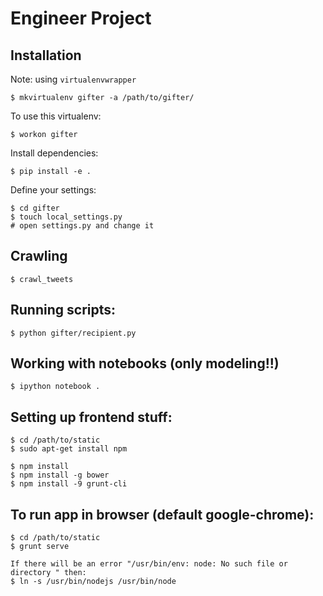 # Engineer Project

## Installation

Note: using `virtualenvwrapper`

```
$ mkvirtualenv gifter -a /path/to/gifter/
```
To use this virtualenv:
```
$ workon gifter
```

Install dependencies:
```
$ pip install -e .
```
Define your settings:

```
$ cd gifter
$ touch local_settings.py
# open settings.py and change it
```

## Crawling
```
$ crawl_tweets
```

## Running scripts:
```
$ python gifter/recipient.py
```

## Working with notebooks (only modeling!!)
```
$ ipython notebook .
```

## Setting up frontend stuff:
```
$ cd /path/to/static
$ sudo apt-get install npm

$ npm install 
$ npm install -g bower
$ npm install -9 grunt-cli

```

## To run app in browser (default google-chrome):
```
$ cd /path/to/static
$ grunt serve

If there will be an error "/usr/bin/env: node: No such file or directory " then:
$ ln -s /usr/bin/nodejs /usr/bin/node 
```

